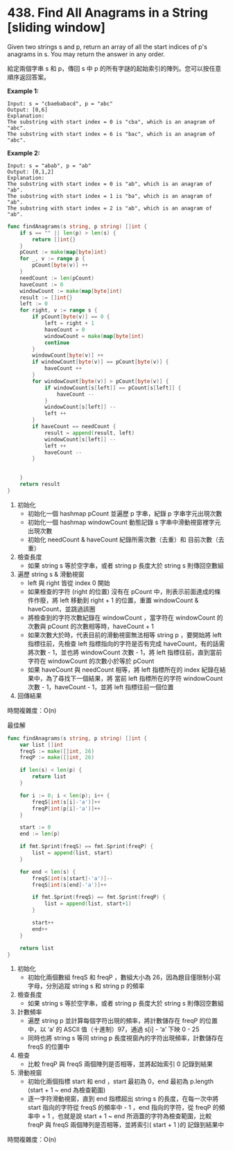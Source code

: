 # 438. Find All Anagrams in a String [sliding window]

Given two strings s and p, return an array of all the start indices of p's anagrams in s. You may return the answer in any order.

給定兩個字串 s 和 p，傳回 s 中 p 的所有字謎的起始索引的陣列。您可以按任意順序返回答案。

**Example 1:**

```
Input: s = "cbaebabacd", p = "abc"
Output: [0,6]
Explanation:
The substring with start index = 0 is "cba", which is an anagram of "abc".
The substring with start index = 6 is "bac", which is an anagram of "abc".

```

**Example 2:**

```
Input: s = "abab", p = "ab"
Output: [0,1,2]
Explanation:
The substring with start index = 0 is "ab", which is an anagram of "ab".
The substring with start index = 1 is "ba", which is an anagram of "ab".
The substring with start index = 2 is "ab", which is an anagram of "ab".
```

```go
func findAnagrams(s string, p string) []int {
    if s == "" || len(p) > len(s) {
        return []int{}
    }
    pCount := make(map[byte]int)
    for _, v := range p {
        pCount[byte(v)] ++
    }
    needCount := len(pCount)
    haveCount := 0
    windowCount := make(map[byte]int)
    result := []int{}
    left := 0
    for right, v := range s {
        if pCount[byte(v)] == 0 {
            left = right + 1
            haveCount = 0
            windowCount = make(map[byte]int)
            continue
        }
        windowCount[byte(v)] ++
        if windowCount[byte(v)] == pCount[byte(v)] {
            haveCount ++
        }
        for windowCount[byte(v)] > pCount[byte(v)] {
            if windowCount[s[left]] == pCount[s[left]] {
                haveCount --
            }
            windowCount[s[left]] --
            left ++
        }
        if haveCount == needCount {
            result = append(result, left)
            windowCount[s[left]] --
            left ++
            haveCount --
        }
        

    }
    return result
}
```

1. 初始化
    - 初始化一個 hashmap pCount 並遍歷 p 字串，紀錄 p 字串字元出現次數
    - 初始化一個 hashmap windowCount 動態記錄 s 字串中滑動視窗裡字元出現次數
    - 初始化 needCount & haveCount 紀錄所需次數（去重）和 目前次數（去重）
2. 檢查長度
    - 如果 string s 等於空字串，或者 string p 長度大於 string s 則傳回空數組
3. 遍歷 string s & 滑動視窗
    - left 與 right 皆從 index 0 開始
    - 如果檢查的字符 (right 的位置) 沒有在 pCount 中，則表示前面達成的條件作廢，將 left 移動到 right + 1 的位置，重置 windowCount & haveCount，並跳過該圈
    - 將檢查到的字符次數紀錄在 windowCount ，當字符在 windowCount 的次數與 pCount 的次數相等時，haveCount + 1
    - 如果次數大於時，代表目前的滑動視窗無法相等 string p ，要開始將 left 指標往前，先檢查 left 指標指向的字符是否有完成 haveCount，有的話需將次數 - 1，並也將 windowCount 次數 - 1，將 left 指標往前，直到當前字符在 windowCount 的次數小於等於 pCount
    - 如果 haveCount 與 needCount 相等，將 left 指標所在的 index 紀錄在結果中，為了尋找下一個結果，將 當前 left 指標所在的字符 windowCount 次數 - 1，haveCount - 1，並將 left 指標往前一個位置
4. 回傳結果

時間複雜度：O(n)

最佳解

```go
func findAnagrams(s string, p string) []int {
	var list []int
	freqS := make([]int, 26)
	freqP := make([]int, 26)

	if len(s) < len(p) {
		return list
	}

	for i := 0; i < len(p); i++ {
		freqS[int(s[i]-'a')]++
		freqP[int(p[i]-'a')]++
	}

	start := 0
	end := len(p)

	if fmt.Sprint(freqS) == fmt.Sprint(freqP) {
		list = append(list, start)
	}

	for end < len(s) {
		freqS[int(s[start]-'a')]--
		freqS[int(s[end]-'a')]++

		if fmt.Sprint(freqS) == fmt.Sprint(freqP) {
			list = append(list, start+1)
		}

		start++
		end++
	}

	return list
}
```

1. 初始化
    - 初始化兩個數組 freqS 和 freqP ，數組大小為 26，因為題目僅限制小寫字母，分別追蹤 string s 和 string p 的頻率
2. 檢查長度
    - 如果 string s 等於空字串，或者 string p 長度大於 string s 則傳回空數組
3. 計數頻率
    - 遍歷 string p 並計算每個字符出現的頻率，將計數儲存在 freqP 的位置中，以 ‘a’ 的 ASCII 值（十進制）97，通過 s[i] - ‘a’ 下映 0 - 25
    - 同時也將 string s 等同 string p 長度視窗內的字符出現頻率，計數儲存在 freqS 的位置中
4. 檢查
    - 比較 freqP 與 freqS 兩個陣列是否相等，並將起始索引 0 記錄到結果
5. 滑動視窗
    - 初始化兩個指標 start 和 end ，start 最初為 0，end 最初為 p.length (start + 1 ~ end 為檢查範圍)
    - 逐一字符滑動視窗，直到 end 指標超出 string s 的長度，在每一次中將 start 指向的字符從 freqS 的頻率中 - 1 ，end 指向的字符，從 freqP 的頻率中 + 1 ，也就是說 start + 1 ~ end 所涵蓋的字符為檢查範圍，比較 freqP 與 freqS 兩個陣列是否相等，並將索引( start + 1 )的 記錄到結果中

時間複雜度：O(n)